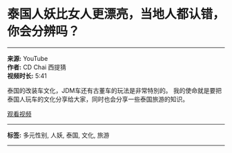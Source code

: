 # 泰国人妖比女人更漂亮，当地人都认错，你会分辨吗？

---

**来源:** YouTube  
**作者:** CD Chai 西提猜  
**视频时长:** 5:41  

泰国的改装车文化，JDM车还有古董车的玩法是非常特別的。 我的使命就是要把泰国人玩车的文化分享给大家，同时也会分享一些泰国旅游的知识。

[观看视频](https://www.youtube.com/watch?v=iz1-7raFW8c)

---

**标签:** 多元性别, 人妖, 泰国, 文化, 旅游

---